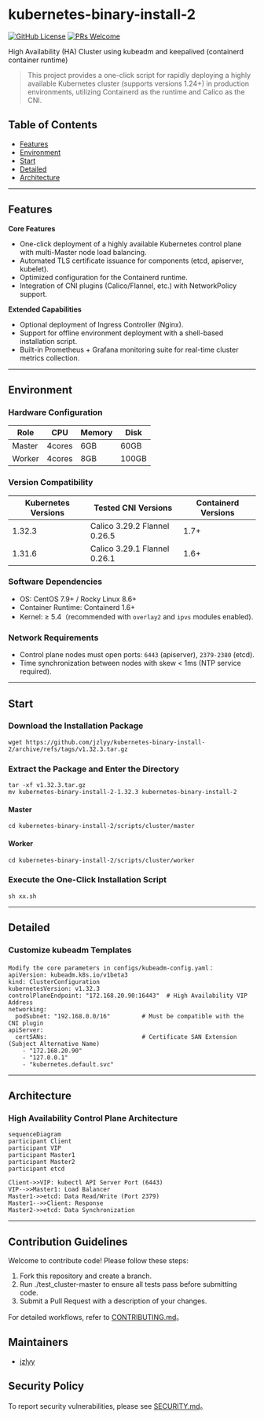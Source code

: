 # kubernetes-binary-install-2
[![GitHub License](https://img.shields.io/badge/License-Apache%202.0-blue.svg)](https://www.apache.org/licenses/LICENSE-2.0)
[![PRs Welcome](https://img.shields.io/badge/PRs-welcome-brightgreen)](CONTRIBUTING.md)

High Availability (HA) Cluster using kubeadm and keepalived (containerd container runtime)

>This project provides a one-click script for rapidly deploying a highly available Kubernetes cluster (supports versions 1.24+) in production environments, utilizing Containerd as the runtime and Calico as the CNI.

## Table of Contents
- [Features](#Features)
- [Environment](#Environment)
- [Start](#Start)
- [Detailed](#Detailed)
- [Architecture](#Architecture)

---
## Features
**Core Features**
- One-click deployment of a highly available Kubernetes control plane with multi-Master node load balancing.
- Automated TLS certificate issuance for components (etcd, apiserver, kubelet).
- Optimized configuration for the Containerd runtime.
- Integration of CNI plugins (Calico/Flannel, etc.) with NetworkPolicy support.

**Extended Capabilities**
- Optional deployment of Ingress Controller (Nginx).
- Support for offline environment deployment with a shell-based installation script.
- Built-in Prometheus + Grafana monitoring suite for real-time cluster metrics collection.
---

## Environment
### **Hardware Configuration**
| Role       | CPU     | Memory | Disk  |
|------------|---------|--------|-------|
| Master     | 4cores  | 6GB    | 60GB  | 
| Worker     | 4cores  | 8GB    | 100GB |

### **Version Compatibility**
| Kubernetes Versions |         Tested CNI Versions          |  Containerd Versions |
|---------------------|--------------------------------------|----------------------|
| 1.32.3              | Calico 3.29.2  Flannel 0.26.5        | 1.7+                 |
| 1.31.6              | Calico 3.29.1  Flannel 0.26.1        | 1.6+                 |

### **Software Dependencies**
- OS: CentOS 7.9+ / Rocky Linux 8.6+
- Container Runtime: Containerd 1.6+
- Kernel: ≥ 5.4（recommended with `overlay2` and `ipvs` modules enabled).

### **Network Requirements**
- Control plane nodes must open ports: `6443` (apiserver), `2379-2380` (etcd).
- Time synchronization between nodes with skew < 1ms (NTP service required).
---
## Start
### Download the Installation Package
    wget https://github.com/jzlyy/kubernetes-binary-install-2/archive/refs/tags/v1.32.3.tar.gz

### Extract the Package and Enter the Directory
    tar -xf v1.32.3.tar.gz
    mv kubernetes-binary-install-2-1.32.3 kubernetes-binary-install-2
#### Master
    cd kubernetes-binary-install-2/scripts/cluster/master
#### Worker
    cd kubernetes-binary-install-2/scripts/cluster/worker
    
### Execute the One-Click Installation Script
    sh xx.sh 
---
## Detailed
### Customize kubeadm Templates
    Modify the core parameters in configs/kubeadm-config.yaml：
    apiVersion: kubeadm.k8s.io/v1beta3
    kind: ClusterConfiguration
    kubernetesVersion: v1.32.3
    controlPlaneEndpoint: "172.168.20.90:16443"  # High Availability VIP Address
    networking:
      podSubnet: "192.168.0.0/16"         # Must be compatible with the CNI plugin
    apiServer:
      certSANs:                           # Certificate SAN Extension (Subject Alternative Name)
        - "172.168.20.90"
        - "127.0.0.1"
        - "kubernetes.default.svc"
---
## Architecture
### High Availability Control Plane Architecture
    sequenceDiagram
    participant Client
    participant VIP
    participant Master1
    participant Master2
    participant etcd

    Client->>VIP: kubectl API Server Port (6443)
    VIP-->>Master1: Load Balancer
    Master1->>etcd: Data Read/Write (Port 2379)
    Master1-->>Client: Response
    Master2->>etcd: Data Synchronization
---
## Contribution Guidelines

Welcome to contribute code! Please follow these steps:
1. Fork this repository and create a branch.
2. Run ./test_cluster-master to ensure all tests pass before submitting code.
3. Submit a Pull Request with a description of your changes.

For detailed workflows, refer to [CONTRIBUTING.md](CONTRIBUTING.md)。

## Maintainers
- [jzlyy](https://github.com/jzlyy)

## Security Policy
To report security vulnerabilities, please see [SECURITY.md](SECURITY.md)。
